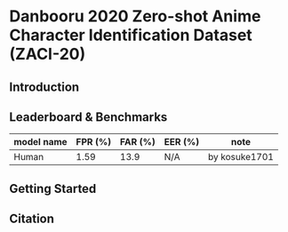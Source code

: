 # Danbooru 2020 Zero-shot Anime Character Identification Dataset (ZACI-20)

## Introduction

## Leaderboard & Benchmarks

| model name | FPR (%) | FAR (%) | EER (%) | note |
|---|---|---|---|---|
| Human | 1.59 | 13.9 | N/A | by kosuke1701 |

## Getting Started

## Citation

